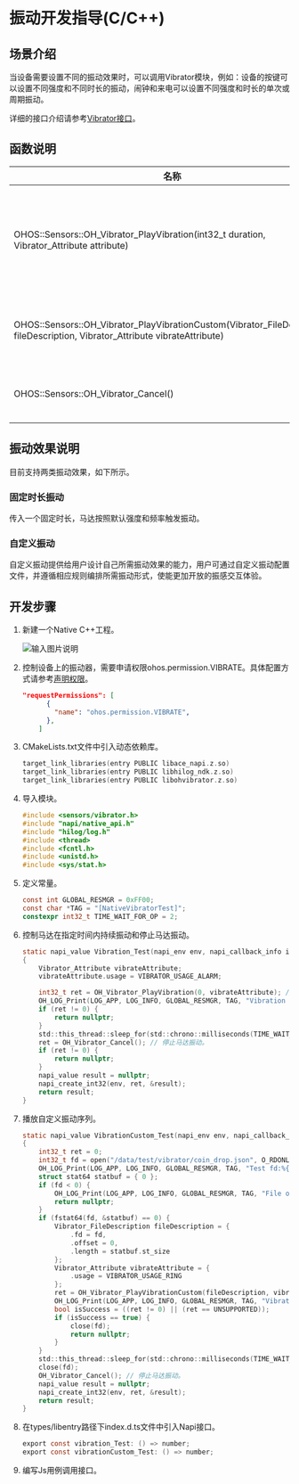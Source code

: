 # 振动开发指导(C/C++)


## 场景介绍

当设备需要设置不同的振动效果时，可以调用Vibrator模块，例如：设备的按键可以设置不同强度和不同时长的振动，闹钟和来电可以设置不同强度和时长的单次或周期振动。

详细的接口介绍请参考[Vibrator接口](../../reference/apis-sensor-service-kit/vibrator_8h.md)。


## 函数说明

| 名称                                                         | 描述                           |
| ------------------------------------------------------------ | ------------------------------ |
| OHOS::Sensors::OH_Vibrator_PlayVibration(int32_t duration, Vibrator_Attribute attribute) | 控制马达在指定时间内持续振动。 |
| OHOS::Sensors::OH_Vibrator_PlayVibrationCustom(Vibrator_FileDescription fileDescription, Vibrator_Attribute vibrateAttribute) | 播放自定义振动序列。           |
| OHOS::Sensors::OH_Vibrator_Cancel()                          | 停止马达振动。                 |

## 振动效果说明

目前支持两类振动效果，如下所示。

### 固定时长振动

传入一个固定时长，马达按照默认强度和频率触发振动。

### 自定义振动

自定义振动提供给用户设计自己所需振动效果的能力，用户可通过自定义振动配置文件，并遵循相应规则编排所需振动形式，使能更加开放的振感交互体验。


## 开发步骤

1. 新建一个Native C++工程。

   ![输入图片说明](figures/004.png)

2. 控制设备上的振动器，需要申请权限ohos.permission.VIBRATE。具体配置方式请参考[声明权限](../../security/AccessToken/declare-permissions.md)。

   ```json
   "requestPermissions": [
         {
           "name": "ohos.permission.VIBRATE",
         },
       ]
   ```

3. CMakeLists.txt文件中引入动态依赖库。

   ```c
   target_link_libraries(entry PUBLIC libace_napi.z.so)
   target_link_libraries(entry PUBLIC libhilog_ndk.z.so)
   target_link_libraries(entry PUBLIC libohvibrator.z.so)
   ```

4. 导入模块。

   ```c
   #include <sensors/vibrator.h>
   #include "napi/native_api.h"
   #include "hilog/log.h"
   #include <thread>
   #include <fcntl.h>
   #include <unistd.h>
   #include <sys/stat.h>
   ```

5. 定义常量。

   ```c
   const int GLOBAL_RESMGR = 0xFF00;
   const char *TAG = "[NativeVibratorTest]";
   constexpr int32_t TIME_WAIT_FOR_OP = 2;
   ```

6. 控制马达在指定时间内持续振动和停止马达振动。

   ```c
   static napi_value Vibration_Test(napi_env env, napi_callback_info info)
   {
       Vibrator_Attribute vibrateAttribute;
       vibrateAttribute.usage = VIBRATOR_USAGE_ALARM;
   
       int32_t ret = OH_Vibrator_PlayVibration(0, vibrateAttribute); // 控制马达在指定时间内持续振动。
       OH_LOG_Print(LOG_APP, LOG_INFO, GLOBAL_RESMGR, TAG, "Vibration successful");
       if (ret != 0) {
           return nullptr;
       }
       std::this_thread::sleep_for(std::chrono::milliseconds(TIME_WAIT_FOR_OP));
       ret = OH_Vibrator_Cancel(); // 停止马达振动。
       if (ret != 0) {
           return nullptr;
       }
       napi_value result = nullptr;
       napi_create_int32(env, ret, &result);
       return result;
   }
   ```

8. 播放自定义振动序列。

   ```c
   static napi_value VibrationCustom_Test(napi_env env, napi_callback_info info)
   {
       int32_t ret = 0;
       int32_t fd = open("/data/test/vibrator/coin_drop.json", O_RDONLY);
       OH_LOG_Print(LOG_APP, LOG_INFO, GLOBAL_RESMGR, TAG, "Test fd:%{public}d", fd);
       struct stat64 statbuf = { 0 };
       if (fd < 0) {
           OH_LOG_Print(LOG_APP, LOG_INFO, GLOBAL_RESMGR, TAG, "File open failed");
           return nullptr;
       }
       if (fstat64(fd, &statbuf) == 0) {
           Vibrator_FileDescription fileDescription = {
               .fd = fd,
               .offset = 0,
               .length = statbuf.st_size
           };
           Vibrator_Attribute vibrateAttribute = {
               .usage = VIBRATOR_USAGE_RING
           };
           ret = OH_Vibrator_PlayVibrationCustom(fileDescription, vibrateAttribute); // 播放自定义振动序列。
           OH_LOG_Print(LOG_APP, LOG_INFO, GLOBAL_RESMGR, TAG, "Vibratecustom successful");
           bool isSuccess = ((ret != 0) || (ret == UNSUPPORTED));
           if (isSuccess == true) {
               close(fd);
               return nullptr;
           }
       }
       std::this_thread::sleep_for(std::chrono::milliseconds(TIME_WAIT_FOR_OP));
       close(fd);
       OH_Vibrator_Cancel(); // 停止马达振动。
       napi_value result = nullptr;
       napi_create_int32(env, ret, &result);
       return result;
   }
   ```
   
8. 在types/libentry路径下index.d.ts文件中引入Napi接口。

   ```c
   export const vibration_Test: () => number;
   export const vibrationCustom_Test: () => number;
   ```

9. 编写Js用例调用接口。
